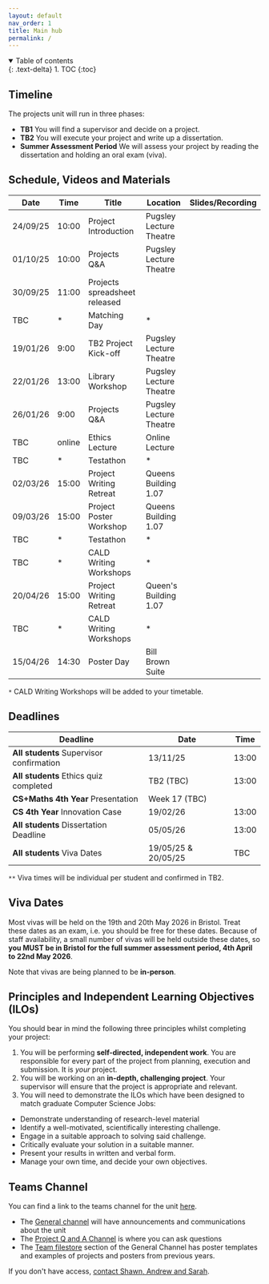 ```yaml
---
layout: default
nav_order: 1
title: Main hub
permalink: /
---
```


<details open markdown="block">
<summary>
Table of contents
</summary>
{: .text-delta}
1. TOC
{:toc}
</details>

## Timeline

The projects unit will run in three phases:
* **TB1** You will find a supervisor and decide on a project.
* **TB2** You will execute your project and write up a dissertation.
* **Summer Assessment Period** We will assess your project by reading the dissertation and holding an oral exam (viva).


## Schedule, Videos and Materials

| **Date** 	| **Time** 	| **Title**                                 	    | **Location**   	      | **Slides/Recording** |
|-----------|-----------|---------------------------------------------------|-------------------------|----------------------|
|  24/09/25 |10:00    	| Project Introduction    | Pugsley Lecture Theatre	          |     |
|  01/10/25	|10:00   	  | Projects Q&A                  | Pugsley Lecture Theatre |           |
|  30/09/25 |11:00   	  | Projects spreadsheet released       	            |                        |                      |
| TBC	|*   	| Matching Day                                      | * 	      |                      |
| 19/01/26	|9:00     	| TB2 Project Kick-off                              | Pugsley Lecture Theatre	  |  |
| 22/01/26  |13:00    	| Library Workshop        	                        | Pugsley Lecture Theatre    | |
| 26/01/26  |9:00   	| Projects Q&A                   |  Pugsley Lecture Theatre	  |  |
| TBC  | online  	| Ethics Lecture          	                        | Online Lecture          |  |
| TBC | * | Testathon                                        | *   |         | 
| 02/03/26	| 15:00   	| Project Writing Retreat 	                        | Queens Building 1.07    |                      |
| 09/03/26 	| 15:00 	| Project Poster Workshop 	                        | Queens Building 1.07    |                      |
| TBC | * | Testathon                                         | *     |         | 
| TBC	        | *         | CALD Writing Workshops  	                        | *              	      |                      |
| 20/04/26	| 15:00   	| Project Writing Retreat 	                        | Queen's Building 1.07  |                      |
|  TBC	   	| *         | CALD Writing Workshops  	                        |  *            	      |                      |
| 15/04/26	| 14:30   	| Poster Day 	                                    | Bill Brown Suite     	  |                      |


`*` CALD Writing Workshops will be added to your timetable. 

## Deadlines

| **Deadline**                                  	| **Date**   	          | **Time** 	|
|---------------------------------------------------|-------------------------|-------------|
| **All students** Supervisor confirmation 	        |  13/11/25	              | 13:00    	|
| **All students** Ethics quiz completed | TB2 (TBC) | 13:00 |
| **CS+Maths 4th Year** Presentation 	            |  Week 17 (TBC)               |     |
| **CS 4th Year** Innovation Case               	|  19/02/26               | 13:00    	|
| **All students** Dissertation Deadline            |  05/05/26               | 13:00	    |
| **All students** Viva Dates                       |  19/05/25 & 20/05/25    | TBC    	    |

`**` Viva times will be individual per student and confirmed in TB2.


## Viva Dates

Most vivas will be held on the 19th and 20th May 2026 in Bristol. Treat these dates as an exam, i.e. you should be free for these dates.  Because of staff availability, a small number of vivas will be held outside these dates, so **you MUST be in Bristol for the full summer assessment period, 4th April to 22nd May 2026**.

Note that vivas are being planned to be **in-person**.


## Principles and Independent Learning Objectives (ILOs)

You should bear in mind the following three principles whilst completing your project:
1. You will be performing **self-directed, independent work**. You are responsible for every part of the project from planning, execution and submission. It is _your_ project.
2. You will be working on an **in-depth, challenging project**. Your supervisor will ensure that the project is appropriate and relevant.
3. You will need to demonstrate the ILOs which have been designed to match graduate Computer Science Jobs:
  * Demonstrate understanding of research-level material
  * Identify a well-motivated, scientifically interesting challenge.
  * Engage in a suitable approach to solving said challenge.
  * Critically evaluate your solution in a suitable manner.
  * Present your results in written and verbal form.
  * Manage your own time, and decide your own objectives. 

## Teams Channel

You can find a link to the teams channel for the unit
[here]([https://teams.microsoft.com/l/team/19%3AK4nrxTho97cquGAF1BIZz-Pu7AlE5hVMQwuvDkr4A_g1%40thread.tacv2/conversations?groupId=2afc7cab-8743-48ed-aaaa-b0d542d2bb68&tenantId=b2e47f30-cd7d-4a4e-a5da-b18cf1a4151b](https://teams.microsoft.com/l/channel/19%3AJVSr6iujdlGiNDh13XWFaHvzyk4zzx81_0Wf2rkcQtA1%40thread.tacv2/General?groupId=a245af21-271c-4864-9c8c-2b642ac2bd05&tenantId=b2e47f30-cd7d-4a4e-a5da-b18cf1a4151b)).  

* The [General channel](https://teams.microsoft.com/l/channel/19%3AJVSr6iujdlGiNDh13XWFaHvzyk4zzx81_0Wf2rkcQtA1%40thread.tacv2/General?groupId=a245af21-271c-4864-9c8c-2b642ac2bd05&tenantId=b2e47f30-cd7d-4a4e-a5da-b18cf1a4151b) will have announcements and communications about the unit
* The [Project Q and A Channel](https://teams.microsoft.com/l/channel/19%3A6b235ebe808045f48a94bc6ec96af495%40thread.tacv2/Project%20Q%20and%20A?groupId=a245af21-271c-4864-9c8c-2b642ac2bd05&tenantId=b2e47f30-cd7d-4a4e-a5da-b18cf1a4151b) is where you can ask questions
* The [Team filestore](https://uob.sharepoint.com/:f:/r/teams/grp-2025-6IndividualProjects_ojufi7/Shared%20Documents/General?csf=1&web=1&e=nCq6b6) section of the General Channel has poster templates and examples of projects and posters from previous years.

If you don't have access, [contact Shawn, Andrew and Sarah](/contact).
